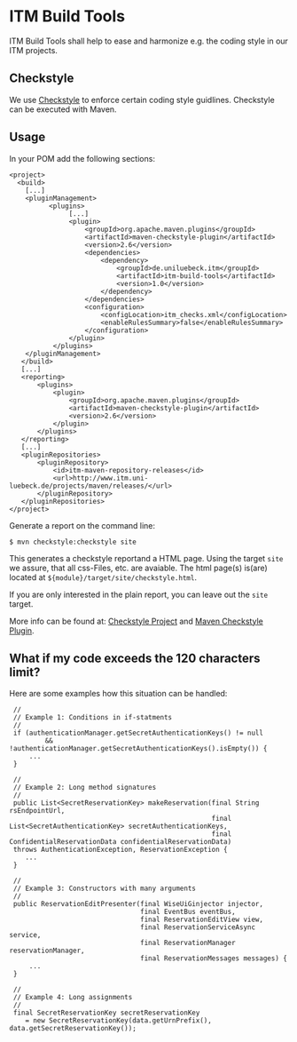 ITM Build Tools
===============

ITM Build Tools shall help to ease and harmonize e.g. the coding style in our ITM projects.

Checkstyle
----------

We use [Checkstyle][checkstyle] to enforce certain coding style guidlines. Checkstyle can be executed with Maven.

Usage
-----

In your POM add the following sections:

    <project>
      <build>
    	[...]
    	<pluginManagement>
    		  <plugins>     
    		       [...]
                   <plugin>
                       <groupId>org.apache.maven.plugins</groupId>
                       <artifactId>maven-checkstyle-plugin</artifactId>
                       <version>2.6</version>
                       <dependencies>
                           <dependency>
                               <groupId>de.uniluebeck.itm</groupId>
                               <artifactId>itm-build-tools</artifactId>
                               <version>1.0</version>
                           </dependency>
                       </dependencies>
                       <configuration>
                           <configLocation>itm_checks.xml</configLocation>
    			           <enableRulesSummary>false</enableRulesSummary>
                       </configuration>
                   </plugin>
               </plugins>    
    	</pluginManagement>
       </build>
       [...]
       <reporting>
           <plugins>
               <plugin>
                   <groupId>org.apache.maven.plugins</groupId>
                   <artifactId>maven-checkstyle-plugin</artifactId>
                   <version>2.6</version>
               </plugin>
           </plugins>
       </reporting>
       [...]
       <pluginRepositories>
	       <pluginRepository>
			   <id>itm-maven-repository-releases</id>
			   <url>http://www.itm.uni-luebeck.de/projects/maven/releases/</url>
		   </pluginRepository>		   
	   </pluginRepositories>
    </project>

Generate a report on the command line:

    $ mvn checkstyle:checkstyle site

This generates a checkstyle reportand a HTML page. Using the target `site` we assure, that all css-Files, etc. are avaiable. The html page(s) is(are) located at `${module}/target/site/checkstyle.html`. 

If you are only interested in the plain report, you can leave out the `site` target.

More info can be found at: [Checkstyle Project][checkstyle] and [Maven Checkstyle Plugin][maven-checkstyle-plugin].

What if my code exceeds the 120 characters limit?
-------------------------------------------------

Here are some examples how this situation can be handled:

     //
     // Example 1: Conditions in if-statments
     //
     if (authenticationManager.getSecretAuthenticationKeys() != null
             && !authenticationManager.getSecretAuthenticationKeys().isEmpty()) {
         ...
     }

     //
     // Example 2: Long method signatures
     //
     public List<SecretReservationKey> makeReservation(final String rsEndpointUrl,
                                                       final List<SecretAuthenticationKey> secretAuthenticationKeys,
                                                       final ConfidentialReservationData confidentialReservationData)
     throws AuthenticationException, ReservationException {
        ...
     }
     
     //
     // Example 3: Constructors with many arguments
     //
     public ReservationEditPresenter(final WiseUiGinjector injector,
                                     final EventBus eventBus,
                                     final ReservationEditView view,
                                     final ReservationServiceAsync service,
                                     final ReservationManager reservationManager,
                                     final ReservationMessages messages) {
         ...
     }
     
     // 
     // Example 4: Long assignments
     //
     final SecretReservationKey secretReservationKey
        = new SecretReservationKey(data.getUrnPrefix(), data.getSecretReservationKey());


[checkstyle]:http://checkstyle.sourceforge.net/
[maven-checkstyle-plugin]:http://maven.apache.org/plugins/maven-checkstyle-plugin/
